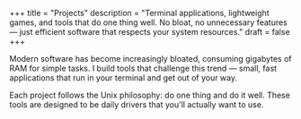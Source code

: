 +++
title = "Projects"
description = "Terminal applications, lightweight games, and tools that do one thing well. No bloat, no unnecessary features &mdash; just efficient software that respects your system resources."
draft = false
+++

Modern software has become increasingly bloated, consuming gigabytes of RAM for simple tasks. I build tools that challenge this trend &mdash; small, fast applications that run in your terminal and get out of your way.

Each project follows the Unix philosophy: do one thing and do it well. These tools are designed to be daily drivers that you'll actually want to use.
